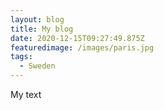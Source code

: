 ```yaml
---
layout: blog
title: My blog
date: 2020-12-15T09:27:49.875Z
featuredimage: /images/paris.jpg
tags:
  - Sweden
---
```

My text